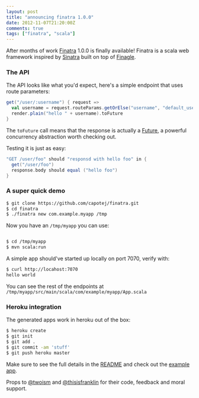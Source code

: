 ```yaml
---
layout: post
title: "announcing finatra 1.0.0"
date: 2012-11-07T21:20:00Z
comments: true
tags: ["finatra", "scala"]
---
```


After months of work [Finatra](https://github.com/capotej/finatra#readme) 1.0.0 is finally available! Finatra is a scala web framework inspired by [Sinatra](https://github.com/sinatra/sinatra#readme) built on top of [Finagle](http://twitter.github.com/finagle).

### The API

The API looks like what you'd expect, here's a simple endpoint that uses route parameters:

```scala
get("/user/:username") { request =>
  val username = request.routeParams.getOrElse("username", "default_user")
  render.plain("hello " + username).toFuture
}
```

The ```toFuture``` call means that the response is actually a [Future](http://twitter.github.com/scala_school/finagle.html#Future), a powerful concurrency abstraction worth checking out.

Testing it is just as easy:

```scala
"GET /user/foo" should "responsd with hello foo" in {
  get("/user/foo")
  response.body should equal ("hello foo")
}
```

### A super quick demo

```sh
$ git clone https://github.com/capotej/finatra.git
$ cd finatra
$ ./finatra new com.example.myapp /tmp
```

Now you have an ```/tmp/myapp``` you can use:

```sh

$ cd /tmp/myapp
$ mvn scala:run
```

A simple app should've started up locally on port 7070, verify with:

```sh
$ curl http://locahost:7070
hello world
```

You can see the rest of the endpoints at ```/tmp/myapp/src/main/scala/com/example/myapp/App.scala```

### Heroku integration

The generated apps work in heroku out of the box:

```sh
$ heroku create
$ git init
$ git add .
$ git commit -am 'stuff'
$ git push heroku master
```

Make sure to see the full details in the [README](https://github.com/capotej/finatra#readme) and check out the [example app](https://github.com/capotej/finatra-example).

Props to [@twoism](http://twitter.com/twoism) and [@thisisfranklin](http://twitter.com/thisisfranklin) for their code, feedback and moral support.
